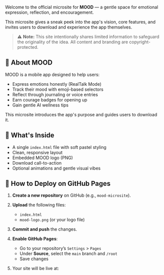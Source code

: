 Welcome to the official microsite for **MOOD** — a gentle space for emotional expression, reflection, and encouragement.

This microsite gives a sneak peek into the app's vision, core features, and invites users to download and experience the app themselves.

> ⚠️ **Note:** This site intentionally shares limited information to safeguard the originality of the idea. All content and branding are copyright-protected.

## 🌈 About MOOD



MOOD is a mobile app designed to help users:
- Express emotions honestly (RealTalk Mode)
- Track their mood with emoji-based selectors
- Reflect through journaling or voice entries
- Earn courage badges for opening up
- Gain gentle AI wellness tips

This microsite introduces the app's purpose and guides users to download it.

## 🧩 What's Inside

- A single `index.html` file with soft pastel styling
- Clean, responsive layout
- Embedded MOOD logo (PNG)
- Download call-to-action
- Optional animations and gentle visual vibes

## 🚀 How to Deploy on GitHub Pages

1. **Create a new repository** on GitHub (e.g., `mood-microsite`).
2. **Upload** the following files:
   - `index.html`
   - `mood-logo.png` (or your logo file)
3. **Commit and push** the changes.

4. **Enable GitHub Pages**:
   - Go to your repository’s `Settings` > `Pages`
   - Under **Source**, select the `main` branch and `/root`
   - Save changes

5. Your site will be live at:
